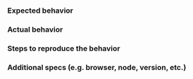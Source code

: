 ### Expected behavior

### Actual behavior

### Steps to reproduce the behavior

### Additional specs (e.g. browser, node, version, etc.)
